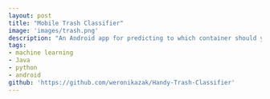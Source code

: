 ```yaml
---
layout: post
title: "Mobile Trash Classifier"
image: 'images/trash.png'
description: "An Android app for predicting to which container should you throw a particular item."
tags:
- machine learning
- Java
- python
- android
github: 'https://github.com/weronikazak/Handy-Trash-Classifier'
---
```

